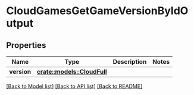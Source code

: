 # CloudGamesGetGameVersionByIdOutput

## Properties

Name | Type | Description | Notes
------------ | ------------- | ------------- | -------------
**version** | [**crate::models::CloudFull**](CloudFull.md) |  | 

[[Back to Model list]](../README.md#documentation-for-models) [[Back to API list]](../README.md#documentation-for-api-endpoints) [[Back to README]](../README.md)


